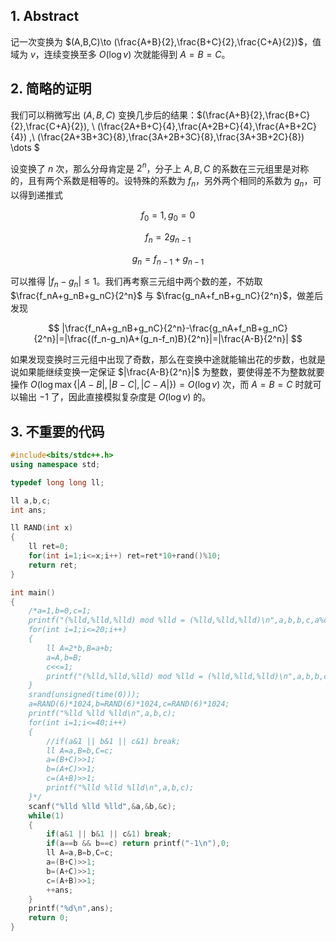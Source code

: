 ## 1. Abstract

记一次变换为 $(A,B,C)\to (\frac{A+B}{2},\frac{B+C}{2},\frac{C+A}{2})$，值域为 $v$，连续变换至多 $O(\log v)$ 次就能得到 $A=B=C$。

## 2. 简略的证明

我们可以稍微写出 $(A,B,C)$ 变换几步后的结果：$(\frac{A+B}{2},\frac{B+C}{2},\frac{C+A}{2}), \ (\frac{2A+B+C}{4},\frac{A+2B+C}{4},\frac{A+B+2C}{4}) ,\ (\frac{2A+3B+3C}{8},\frac{3A+2B+3C}{8},\frac{3A+3B+2C}{8}) \dots $

设变换了 $n$ 次，那么分母肯定是 $2^n$，分子上 $A,B,C$ 的系数在三元组里是对称的，且有两个系数是相等的。设特殊的系数为 $f_n$，另外两个相同的系数为 $g_n$，可以得到递推式

$$ f_0=1,g_0=0 $$

$$ f_n=2g_{n-1} $$

$$ g_n=f_{n-1}+g_{n-1} $$

可以推得 $|f_n-g_n| \leq 1$。我们再考察三元组中两个数的差，不妨取 $\frac{f_nA+g_nB+g_nC}{2^n}$ 与 $\frac{g_nA+f_nB+g_nC}{2^n}$，做差后发现

$$ |\frac{f_nA+g_nB+g_nC}{2^n}-\frac{g_nA+f_nB+g_nC}{2^n}|=|\frac{(f_n-g_n)A+(g_n-f_n)B}{2^n}|=|\frac{A-B}{2^n}| $$

如果发现变换时三元组中出现了奇数，那么在变换中途就能输出花的步数，也就是说如果能继续变换一定保证 $|\frac{A-B}{2^n}|$ 为整数，要使得差不为整数就要操作 $O(\log \max\{|A-B|,|B-C|,|C-A|\})=O(\log v)$ 次，而 $A=B=C$ 时就可以输出 $-1$ 了，因此直接模拟复杂度是 $O(\log v)$ 的。

## 3. 不重要的代码

```cpp
#include<bits/stdc++.h>
using namespace std;

typedef long long ll;

ll a,b,c;
int ans;

ll RAND(int x)
{
	ll ret=0;
	for(int i=1;i<=x;i++) ret=ret*10+rand()%10;
	return ret;
}

int main()
{
	/*a=1,b=0,c=1;
	printf("(%lld,%lld,%lld) mod %lld = (%lld,%lld,%lld)\n",a,b,b,c,a%c,b%c,b%c);
	for(int i=1;i<=20;i++)
	{
		ll A=2*b,B=a+b;
		a=A,b=B;
		c<<=1;
		printf("(%lld,%lld,%lld) mod %lld = (%lld,%lld,%lld)\n",a,b,b,c,a%c,b%c,b%c);
	}
	srand(unsigned(time(0)));
	a=RAND(6)*1024,b=RAND(6)*1024,c=RAND(6)*1024;
	printf("%lld %lld %lld\n",a,b,c);
	for(int i=1;i<=40;i++)
	{
		//if(a&1 || b&1 || c&1) break;
		ll A=a,B=b,C=c;
		a=(B+C)>>1;
		b=(A+C)>>1;
		c=(A+B)>>1;
		printf("%lld %lld %lld\n",a,b,c); 
	}*/
	scanf("%lld %lld %lld",&a,&b,&c);
	while(1)
	{
		if(a&1 || b&1 || c&1) break;
		if(a==b && b==c) return printf("-1\n"),0;
		ll A=a,B=b,C=c;
		a=(B+C)>>1;
		b=(A+C)>>1;
		c=(A+B)>>1;
		++ans;
	}
	printf("%d\n",ans);
	return 0;
}
```
